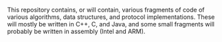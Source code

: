 This repository contains, or will contain, various fragments of code of various algorithms,
data structures, and protocol implementations. These will mostly be written in C++, C, and
Java, and some small fragments will probably be written in assembly (Intel and ARM).
